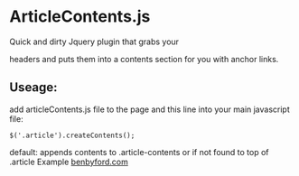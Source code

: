 # ArticleContents.js

Quick and dirty Jquery plugin that grabs your <article> headers and puts them into a contents section for you with anchor links.

## Useage:

add articleContents.js file to the page and this line into your main javascript file:

``$('.article').createContents();``

default: appends contents to .article-contents or if not found to top of .article
Example [benbyford.com](benbyford.com/articles/making-horton-stephens.com/)
